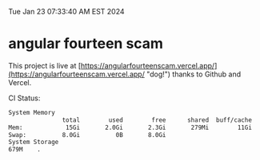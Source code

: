 Tue Jan 23 07:33:40 AM EST 2024

# angular fourteen scam


This project is live at [https://angularfourteenscam.vercel.app/](https://angularfourteenscam.vercel.app/ "dog!") thanks to Github and Vercel.

CI Status: 

```bash
System Memory
               total        used        free      shared  buff/cache   available
Mem:            15Gi       2.0Gi       2.3Gi       279Mi        11Gi        13Gi
Swap:          8.0Gi          0B       8.0Gi
System Storage
679M	.
